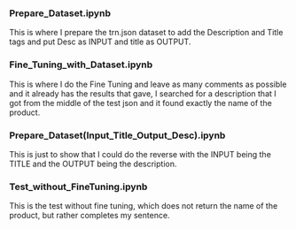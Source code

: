### **Prepare_Dataset.ipynb**

This is where I prepare the trn.json dataset to add the Description and Title tags and put Desc as INPUT and title as OUTPUT.

### **Fine_Tuning_with_Dataset.ipynb**

This is where I do the Fine Tuning and leave as many comments as possible and it already has the results that gave, I searched for a description that I got from the middle of the test json and it found exactly the name of the product.

### **Prepare_Dataset(Input_Title_Output_Desc).ipynb**

This is just to show that I could do the reverse with the INPUT being the TITLE and the OUTPUT being the description.

### **Test_without_FineTuning.ipynb**

This is the test without fine tuning, which does not return the name of the product, but rather completes my sentence.
